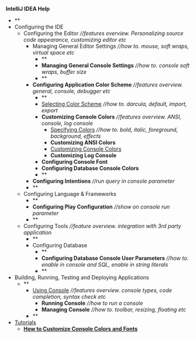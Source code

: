 

**IntelliJ IDEA Help**

 - **
 - Configuring the IDE
	 - Configuring the Editor *//features overview. Personalizing source code appearance, customizing editor etc*
		 - Managing General Editor Settings *//how to. mouse, soft wraps, virtual space etc*
			 - **
			 - **Managing General Console Settings** *//how to. console soft wraps, buffer size*
			 - **
		 - **Configuring Application Color Scheme** *//features overview. general, console, debugger etc*
			 - **
			 - [Selecting Color Scheme](Scheme.md) *//how to. darcula, default, import, export*
			 - **Customizing Console Colors** *//features overview. ANSI, console, log console*
				 - [Specifying Colors](ColorTool.md) *//how to. bold, italic, foreground, background, effects*
				 - **Customizing ANSI Colors**
				 - [Customizing Console Colors](ConsoleColor.md)
				 - **Customizing Log Console**
			 - **Configuring Console Font**
			 - **Configuring Database Console Colors**
			- **
		- **Configuring Intentions** *//run query in console parameter*
		- **
	- Configuring Language & Frameworks
		- **
		- **Configuring Play Configuration** *//show on console run parameter*
		- **
	- Configuring Tools *//feature overview. integration with 3rd party application*
		- **
		- Configuring Database 
			- **
			- **Configuring Database Console User Parameters** *//how to. enable in console and SQL, enable in string literals*
			- **
- Building, Running, Testing and Deploying Applications
	- **
		- [Using Console](OverViewConsole.md) *//features overview. console types, code completion, syntax check etc*
			- **Running Console** *//how to run a console*
			- **Managing Console** *//how to. toolbar, resizing, floating etc*
		- **
 - [Tutorials](Tutorials.md)
 	 - **[How to Customize Console Colors and Fonts](HowTo.md)**

